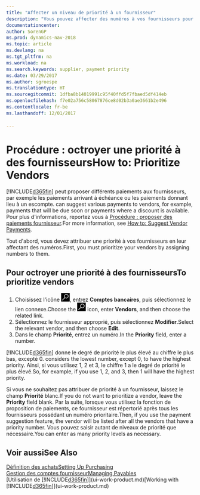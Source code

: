```yaml
---
title: "Affecter un niveau de priorité à un fournisseur"
description: "Vous pouvez affecter des numéros à vos fournisseurs pour les classer par ordre de priorité et faciliter des propositions de paiement dans Dynamics NAV."
documentationcenter: 
author: SorenGP
ms.prod: dynamics-nav-2018
ms.topic: article
ms.devlang: na
ms.tgt_pltfrm: na
ms.workload: na
ms.search.keywords: supplier, payment priority
ms.date: 03/29/2017
ms.author: sgroespe
ms.translationtype: HT
ms.sourcegitcommit: 1dfba8b14019991c95f40ffd5f7fbaed5df414eb
ms.openlocfilehash: f7e02a756c58067876ce8d02b3a0ae3661b2e496
ms.contentlocale: fr-be
ms.lasthandoff: 12/01/2017

---
```

# <a name="how-to-prioritize-vendors"></a><span data-ttu-id="197f4-103">Procédure : octroyer une priorité à des fournisseurs</span><span class="sxs-lookup"><span data-stu-id="197f4-103">How to: Prioritize Vendors</span></span>
[!INCLUDE[d365fin](includes/d365fin_md.md)]<span data-ttu-id="197f4-104"> peut proposer différents paiements aux fournisseurs, par exemple les paiements arrivant à échéance ou les paiements donnant lieu à un escompte.</span><span class="sxs-lookup"><span data-stu-id="197f4-104"> can suggest various payments to vendors, for example, payments that will be due soon or payments where a discount is available.</span></span> <span data-ttu-id="197f4-105">Pour plus d'informations, reportez vous à [Procédure : proposer des paiements fournisseur](payables-how-suggest-vendor-payments.md).</span><span class="sxs-lookup"><span data-stu-id="197f4-105">For more information, see [How to: Suggest Vendor Payments](payables-how-suggest-vendor-payments.md).</span></span>

<span data-ttu-id="197f4-106">Tout d'abord, vous devez attribuer une priorité à vos fournisseurs en leur affectant des numéros.</span><span class="sxs-lookup"><span data-stu-id="197f4-106">First, you must prioritize your vendors by assigning numbers to them.</span></span>

## <a name="to-prioritize-vendors"></a><span data-ttu-id="197f4-107">Pour octroyer une priorité à des fournisseurs</span><span class="sxs-lookup"><span data-stu-id="197f4-107">To prioritize vendors</span></span>
1. <span data-ttu-id="197f4-108">Choisissez l'icône ![Page ou état pour la recherche](media/ui-search/search_small.png "Page ou état pour la recherche"), entrez **Comptes bancaires**, puis sélectionnez le lien connexe.</span><span class="sxs-lookup"><span data-stu-id="197f4-108">Choose the ![Search for Page or Report](media/ui-search/search_small.png "Search for Page or Report icon") icon, enter **Vendors**, and then choose the related link.</span></span>
2. <span data-ttu-id="197f4-109">Sélectionnez le fournisseur approprié, puis sélectionnez **Modifier**.</span><span class="sxs-lookup"><span data-stu-id="197f4-109">Select the relevant vendor, and then choose **Edit**.</span></span>
3. <span data-ttu-id="197f4-110">Dans le champ **Priorité**, entrez un numéro.</span><span class="sxs-lookup"><span data-stu-id="197f4-110">In the **Priority** field, enter a number.</span></span>

[!INCLUDE[d365fin](includes/d365fin_md.md)]<span data-ttu-id="197f4-111"> donne le degré de priorité le plus élevé au chiffre le plus bas, excepté 0.</span><span class="sxs-lookup"><span data-stu-id="197f4-111"> considers the lowest number, except 0, to have the highest priority.</span></span> <span data-ttu-id="197f4-112">Ainsi, si vous utilisez 1, 2 et 3, le chiffre 1 a le degré de priorité le plus élevé.</span><span class="sxs-lookup"><span data-stu-id="197f4-112">So, for example, if you use 1, 2, and 3, then 1 will have the highest priority.</span></span>

<span data-ttu-id="197f4-113">Si vous ne souhaitez pas attribuer de priorité à un fournisseur, laissez le champ **Priorité** blanc.</span><span class="sxs-lookup"><span data-stu-id="197f4-113">If you do not want to prioritize a vendor, leave the **Priority** field blank.</span></span> <span data-ttu-id="197f4-114">Par la suite, lorsque vous utilisez la fonction de proposition de paiements, ce fournisseur est répertorié après tous les fournisseurs possédant un numéro prioritaire.</span><span class="sxs-lookup"><span data-stu-id="197f4-114">Then, if you use the payment suggestion feature, the vendor will be listed after all the vendors that have a priority number.</span></span> <span data-ttu-id="197f4-115">Vous pouvez saisir autant de niveaux de priorité que nécessaire.</span><span class="sxs-lookup"><span data-stu-id="197f4-115">You can enter as many priority levels as necessary.</span></span>

## <a name="see-also"></a><span data-ttu-id="197f4-116">Voir aussi</span><span class="sxs-lookup"><span data-stu-id="197f4-116">See Also</span></span>
[<span data-ttu-id="197f4-117">Définition des achats</span><span class="sxs-lookup"><span data-stu-id="197f4-117">Setting Up Purchasing</span></span>](purchasing-setup-purchasing.md)  
[<span data-ttu-id="197f4-118">Gestion des comptes fournisseur</span><span class="sxs-lookup"><span data-stu-id="197f4-118">Managing Payables</span></span>](payables-manage-payables.md)  
<span data-ttu-id="197f4-119">[Utilisation de [!INCLUDE[d365fin](includes/d365fin_md.md)]](ui-work-product.md)</span><span class="sxs-lookup"><span data-stu-id="197f4-119">[Working with [!INCLUDE[d365fin](includes/d365fin_md.md)]](ui-work-product.md)</span></span>

